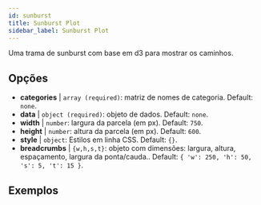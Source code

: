 ```yaml
---
id: sunburst
title: Sunburst Plot
sidebar_label: Sunburst Plot
---
```


Uma trama de sunburst com base em d3 para mostrar os caminhos.

## Opções

* __categories__ | `array (required)`: matriz de nomes de categoria. Default: `none`.
* __data__ | `object (required)`: objeto de dados. Default: `none`.
* __width__ | `number`: largura da parcela (em px). Default: `750`.
* __height__ | `number`: altura da parcela (em px). Default: `600`.
* __style__ | `object`: Estilos em linha CSS. Default: `{}`.
* __breadcrumbs__ | `{w,h,s,t}`: objeto com dimensões: largura, altura, espaçamento, largura da ponta/cauda.. Default: `{
  'w': 250,
  'h': 50,
  's': 5,
  't': 15
}`.


## Exemplos

```jsx live

```

